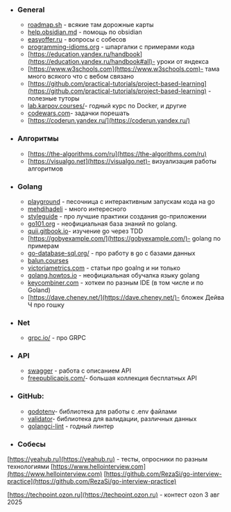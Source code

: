 - ### General
	- [roadmap.sh](https://roadmap.sh) - всякие там дорожные карты
	- [help.obsidian.md](https://help.obsidian.md) - помощь по obsidian
	- [easyoffer.ru](https://easyoffer.ru) - вопросы с собесов
	- [programming-idioms.org](https://www.programming-idioms.org/cheatsheets) - шпаргалки с примерами кода
	- [https://education.yandex.ru/handbook](https://education.yandex.ru/handbook#all)- уроки от яндекса
	- [https://www.w3schools.com](https://www.w3schools.com)- тама много всякого что с вебом связано
	- [https://github.com/practical-tutorials/project-based-learning](https://github.com/practical-tutorials/project-based-learning)  - полезные туторы
	- [lab.karpov.courses/](https://lab.karpov.courses/)- годный курс по Docker, и другие
	- [codewars.com](https://www.codewars.com/)- задачки порешать
	- [https://coderun.yandex.ru/](https://coderun.yandex.ru/)
- ### Алгоритмы
	- [https://the-algorithms.com/ru](https://the-algorithms.com/ru) 
	- [https://visualgo.net](https://visualgo.net)- визуализация работы алгоритмов


- ### Golang
	- [playground](https://go.dev/play/) - песочница с интерактивным запускам кода на go 
	- [mehdihadeli](https://mehdihadeli.github.io/awesome-go-education/resources/) - много интересного
	- [styleguide](https://google.github.io/styleguide/go/index) - про лучшие практики создания go-приложении
	- [go101.org](https://go101.org) - неофициальная база знаний по golang.
	- [quii.gitbook.io](https://quii.gitbook.io/learn-go-with-tests)- изучение go через TDD
	- [https://gobyexample.com/](https://gobyexample.com/)- golang по примерам
	- [go-database-sql.org/](http://go-database-sql.org/) - про работу в go с  базами данных
	- [balun.courses](https://balun.courses/)
	- [victoriametrics.com](https://victoriametrics.com/categories/go-@-victoriametrics/) - статьи про goalng и ни только
	- [golang.howtos.io](https://golang.howtos.io/) - неофициальная обучалка языку golang
	- [keycombiner.com](https://keycombiner.com/collections/goland/?utm_source=tg&utm_medium=go&utm_campaign=180325) - хоткеи по разным IDE (в том числе и по Goland)
	- [https://dave.cheney.net/](https://dave.cheney.net/)- бложек Дейва Ч про гошку
- ### Net
	- [grpc.io/](https://grpc.io/) - про GRPC
- ### API
	- [swagger](https://editor.swagger.io/) - работа с описанием API
	- [freepublicapis.com/](https://www.freepublicapis.com/)- большая коллекция бесплатных API
- ### GitHub:
	- [godotenv](https://github.com/joho/godotenv)- библиотека для работы с .env файлами
	- [validator](https://github.com/go-playground/validator)- библиотека для валидации, различных данных
	- [golangci-lint](https://github.com/golangci/golangci-lint) - годный линтер

- ### Собесы
[https://yeahub.ru](https://yeahub.ru) - тесты, опросники по разным технологиями
[https://www.hellointerview.com](https://www.hellointerview.com)
[https://github.com/RezaSi/go-interview-practice](https://github.com/RezaSi/go-interview-practice)




[https://techpoint.ozon.ru](https://techpoint.ozon.ru) - контест ozon 3 авг 2025